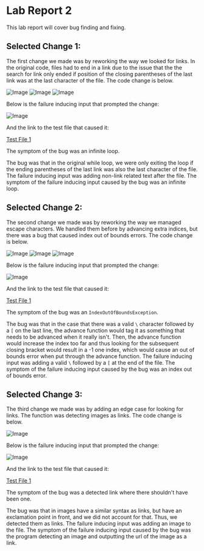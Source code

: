 # Lab Report 2

This lab report will cover bug finding and fixing.

## Selected Change 1:

The first change we made was by reworking the way we looked for links. In the original code, files had to end in a link due to the issue that the the search for link only ended if position of the closing parentheses of the last link was at the last character of the file. The code change is below.

![Image](images/Lab2_change2_1.png)
![Image](images/Lab2_change2_2.png)
![Image](images/Lab2_change2_3.png)

Below is the failure inducing input that prompted the change:

![Image](images/Lab2_bug1.png)

And the link to the test file that caused it:

[Test File 1](https://github.com/JessalynWang/markdown-parse/blob/main/test-mark1.md)

The symptom of the bug was an infinite loop.

The bug was that in the original while loop, we were only exiting the loop if the ending parentheses of the last link was also the last character of the file. The failure inducing input was adding non-link related text after the file. The symptom of the failure inducing input caused by the bug was an infinite loop.

## Selected Change 2:

The second change we made was by reworking the way we managed escape characters. We handled them before by advancing extra indices, but there was a bug that caused index out of bounds errors. The code change is below.

![Image](images/Lab2_change3_1.png)
![Image](images/Lab2_change3_2.png)
![Image](images/Lab2_change3_3.png)

Below is the failure inducing input that prompted the change:

![Image](images/Lab2_bug2.png)

And the link to the test file that caused it:

[Test File 1](https://github.com/JessalynWang/markdown-parse/blob/main/test-mark2.md)

The symptom of the bug was an `IndexOutOfBoundsException`.

The bug was that in the case that there was a valid `\` character followed by a `[` on the last line, the advance function would tag it as something that needs to be advanced when it really isn't. Then, the advance function would increase the index too far and thus looking for the subsequent closing bracket would result in a -1 one index, which would cause an out of bounds error when put through the advance function. The failure inducing input was adding a valid `\` followed by a `[` at the end of the file. The symptom of the failure inducing input caused by the bug was an index out of bounds error.

## Selected Change 3:

The third change we made was by adding an edge case for looking for links. The function was detecting images as links. The code change is below.

![Image](images/Lab2_change4.png)

Below is the failure inducing input that prompted the change:

![Image](images/Lab2_bug3.png)

And the link to the test file that caused it:

[Test File 1](https://github.com/JessalynWang/markdown-parse/blob/main/test-file6.md)

The symptom of the bug was a detected link where there shouldn't have been one.

The bug was that in images have a similar syntax as links, but have an exclamation point in front, and we did not account for that. Thus, we detected them as links. The failure inducing input was adding an image to the file. The symptom of the failure inducing input caused by the bug was the program detecting an image and outputting the url of the image as a link.

